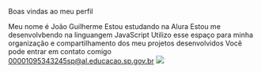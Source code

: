 Boas vindas ao meu perfil

Meu nome é João Guilherme
Estou estudando na Alura
Estou me desenvolvbendo na linguangem JavaScript
Utilizo esse espaço para minha organização e compartilhamento dos meu projetos desenvolvidos
Você pode entrar em contato comigo 
00001095343245sp@al.educacao.sp.gov.br
![](link)
